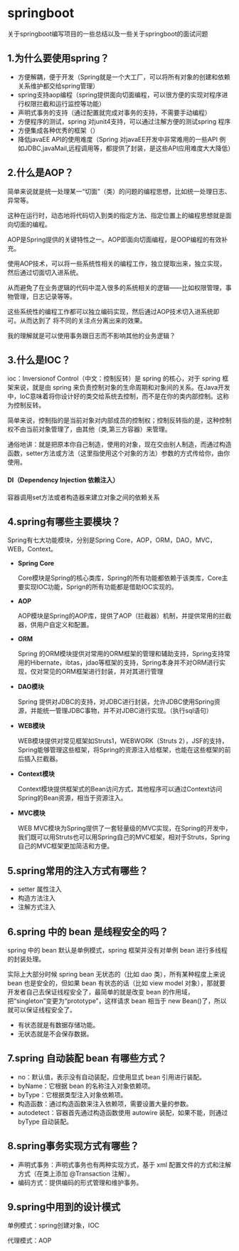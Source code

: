 # springboot
关于springboot编写项目的一些总结以及一些关于springboot的面试问题

## 1.为什么要使用spring？

- 方便解耦，便于开发（Spring就是一个大工厂，可以将所有对象的创建和依赖关系维护都交给spring管理）
- spring支持aop编程（spring提供面向切面编程，可以很方便的实现对程序进行权限拦截和运行监控等功能）
- 声明式事务的支持（通过配置就完成对事务的支持，不需要手动编程）
- 方便程序的测试，spring 对junit4支持，可以通过注解方便的测试spring 程序
- 方便集成各种优秀的框架（）
- 降低javaEE API的使用难度（Spring 对javaEE开发中非常难用的一些API 例如JDBC,javaMail,远程调用等，都提供了封装，是这些API应用难度大大降低）

## 2.什么是AOP？

简单来说就是统一处理某一“切面”（类）的问题的编程思想，比如统一处理日志、异常等。

这种在运行时，动态地将代码切入到类的指定方法、指定位置上的编程思想就是面向切面的编程。

AOP是Spring提供的关键特性之一。AOP即面向切面编程，是OOP编程的有效补充。

使用AOP技术，可以将一些系统性相关的编程工作，独立提取出来，独立实现，然后通过切面切入进系统。

从而避免了在业务逻辑的代码中混入很多的系统相关的逻辑——比如权限管理，事物管理，日志记录等等。

这些系统性的编程工作都可以独立编码实现，然后通过AOP技术切入进系统即可。从而达到了 将不同的关注点分离出来的效果。

我的理解就是可以使用事务跟日志而不影响其他的业务逻辑？

## 3.什么是IOC？

ioc：Inversionof Control（中文：控制反转）是 spring 的核心，对于 spring 框架来说，就是由 spring 来负责控制对象的生命周期和对象间的关系。在Java开发中，IoC意味着将你设计好的类交给系统去控制，而不是在你的类内部控制。这称为控制反转。

简单来说，控制指的是当前对象对内部成员的控制权；控制反转指的是，这种控制权不由当前对象管理了，由其他（类,第三方容器）来管理。

通俗地讲：就是把原本你自己制造，使用的对象，现在交由别人制造，而通过构造函数，setter方法或方法（这里指使用这个对象的方法）参数的方式传给你，由你使用。

#### DI（Dependency Injection 依赖注入）

容器调用set方法或者构造器来建立对象之间的依赖关系

## 4.spring有哪些主要模块？

Spring有七大功能模块，分别是Spring Core，AOP，ORM，DAO，MVC，WEB，Context。

- **Spring Core**

  Core模块是Spring的核心类库，Spring的所有功能都依赖于该类库，Core主要实现IOC功能，Sprign的所有功能都是借助IOC实现的。

- **AOP**

  AOP模块是Spring的AOP库，提供了AOP（拦截器）机制，并提供常用的拦截器，供用户自定义和配置。

- **ORM**

  Spring 的ORM模块提供对常用的ORM框架的管理和辅助支持，Spring支持常用的Hibernate，ibtas，jdao等框架的支持，Spring本身并不对ORM进行实现，仅对常见的ORM框架进行封装，并对其进行管理

- **DAO模块**

  Spring 提供对JDBC的支持，对JDBC进行封装，允许JDBC使用Spring资源，并能统一管理JDBC事物，并不对JDBC进行实现。（执行sql语句）

- **WEB模块**

  WEB模块提供对常见框架如Struts1，WEBWORK（Struts 2），JSF的支持，Spring能够管理这些框架，将Spring的资源注入给框架，也能在这些框架的前后插入拦截器。

- **Context模块**

  Context模块提供框架式的Bean访问方式，其他程序可以通过Context访问Spring的Bean资源，相当于资源注入。

- **MVC模块**

  WEB MVC模块为Spring提供了一套轻量级的MVC实现，在Spring的开发中，我们既可以用Struts也可以用Spring自己的MVC框架，相对于Struts，Spring自己的MVC框架更加简洁和方便。

## 5.spring常用的注入方式有哪些？

- setter 属性注入
- 构造方法注入
- 注解方式注入

## 6.spring 中的 bean 是线程安全的吗？

spring 中的 bean 默认是单例模式，spring 框架并没有对单例 bean 进行多线程的封装处理。

实际上大部分时候 spring bean 无状态的（比如 dao 类），所有某种程度上来说 bean 也是安全的，但如果 bean 有状态的话（比如 view model 对象），那就要开发者自己去保证线程安全了，最简单的就是改变 bean 的作用域，把“singleton”变更为“prototype”，这样请求 bean 相当于 new Bean()了，所以就可以保证线程安全了。

- 有状态就是有数据存储功能。
- 无状态就是不会保存数据。

## 7.spring 自动装配 bean 有哪些方式？

- no：默认值，表示没有自动装配，应使用显式 bean 引用进行装配。
- byName：它根据 bean 的名称注入对象依赖项。
- byType：它根据类型注入对象依赖项。
- 构造函数：通过构造函数来注入依赖项，需要设置大量的参数。
- autodetect：容器首先通过构造函数使用 autowire 装配，如果不能，则通过 byType 自动装配。

## 8.spring事务实现方式有哪些？

- 声明式事务：声明式事务也有两种实现方式，基于 xml 配置文件的方式和注解方式（在类上添加 @Transaction 注解）。
- 编码方式：提供编码的形式管理和维护事务。

## 9.spring中用到的设计模式

单例模式：spring创建对象，IOC

代理模式：AOP

